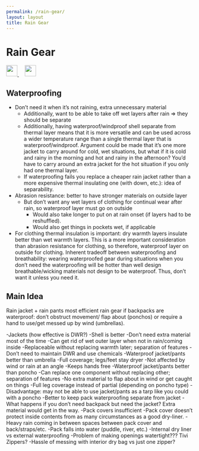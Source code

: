 ```yaml
---
permalink: /rain-gear/
layout: layout
title: Rain Gear
---
```


<div class="center">

   <h1>Rain Gear</h1>
   
   <a href="https://github.com/StevenTammen/steventammen.github.io/edit/master/pages/rain-gear.md" target="_blank">
     <img src="https://steventammen.github.io/assets/images/GitHub.png" height="30" width="30">
   </a> &nbsp; &nbsp;
   
   <a href="http://prose.io/#StevenTammen/steventammen.github.io/edit/master/pages/rain-gear.md" target="_blank">
     <img src="https://steventammen.github.io/assets/images/Prose.png" height="30" width="30">
   </a>
   
</div>

## Waterproofing

- Don’t need it when it’s not raining, extra unnecessary material
  - Additionally, want to be able to take off wet layers after rain ⇒ they should be separate
  - Additionally, having waterproof/windproof shell separate from thermal layer means that it is more versatile and can be used across a wider temperature range than a single thermal layer that is waterproof/windproof. Argument could be made that it’s one more jacket to carry around for cold, wet situations, but what if it is cold and rainy in the morning and hot and rainy in the afternoon? You’d have to carry around an extra jacket for the hot situation if you only had one thermal layer.
  - If waterproofing fails you replace a cheaper rain jacket rather than a more expensive thermal insulating one (with down, etc.): idea of separability.
- Abrasion resistance: better to have stronger materials on outside layer
  - But don’t want any wet layers of clothing for continual wear after rain, so waterproof layer must go on outside
    - Would also take longer to put on at rain onset (if layers had to be reshuffled).
    - Would also get things in pockets wet, if applicable
- For clothing thermal insulation is important: dry warmth layers insulate better than wet warmth layers. This is a more important consideration than abrasion resistance for clothing, so therefore, waterproof layer on outside for clothing.
Inherent tradeoff between waterproofing and breathability: wearing waterproofed gear during situations when you don’t need the waterproofing will be hotter than well design breathable/wicking materials not design to be waterproof. Thus, don’t want it unless you need it.

## Main Idea

Rain jacket + rain pants most efficient rain gear if backpacks are waterproof: don’t obstruct movement/ flap about (ponchos) or require a hand to use/get messed up by wind (umbrellas).

-Jackets (how effective is DWR?)
   -Shell is better
   -Don’t need extra material most of the time
   -Can get rid of wet outer layer when not in rain/coming inside
   -Replaceable without replacing warmth later; separation of features
   -Don’t need to maintain DWR and use chemicals
-Waterproof jacket/pants better than umbrella
   -Full coverage; legs/feet stay dryer
   -Not affected by wind or rain at an angle
   -Keeps hands free
-Waterproof jacket/pants better than poncho
   -Can replace one component without replacing other; separation of features
   -No extra material to flap about in wind or get caught on things
   -Full leg coverage instead of partial (depending on poncho type)
   -Disadvantage: may not be able to use jacket/pants as a tarp like you could with a poncho
-Better to keep pack waterproofing separate from jacket
   -What happens if you don’t need backpack but need the jacket? Extra material would get in the way.
-Pack covers insufficient
   -Pack cover doesn’t protect inside contents from as many circumstances as a good dry-liner.
      -Heavy rain coming in between spaces between pack cover and back/straps/etc.
      -Pack falls into water (puddle, river, etc.)
-Internal dry liner vs external waterproofing
   -Problem of making openings watertight??? Tivi Zippers?
   -Hassle of messing with interior dry bag vs just one zipper?

